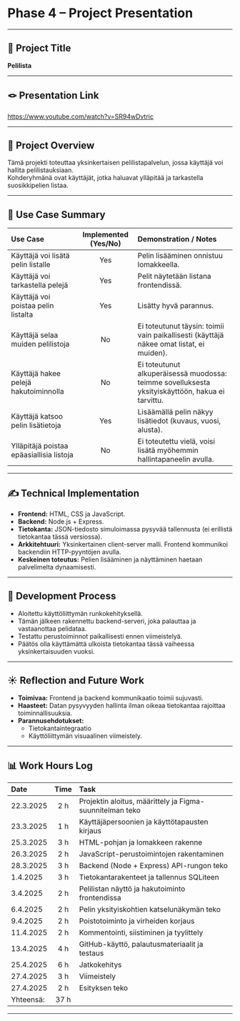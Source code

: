 # Phase 4 – Project Presentation

---

## 🎯 Project Title
**Pelilista**

---
## 🪢 Presentation Link
https://www.youtube.com/watch?v=SR94wDvtric

---
## 📝 Project Overview
Tämä projekti toteuttaa yksinkertaisen pelilistapalvelun, jossa käyttäjä voi hallita pelilistauksiaan.  
Kohderyhmänä ovat käyttäjät, jotka haluavat ylläpitää ja tarkastella suosikkipelien listaa.

---

## 📌 Use Case Summary

| Use Case | Implemented (Yes/No) | Demonstration / Notes |
|:---|:---:|:---|
| Käyttäjä voi lisätä pelin listalle | Yes | Pelin lisääminen onnistuu lomakkeella. |
| Käyttäjä voi tarkastella pelejä | Yes | Pelit näytetään listana frontendissä. |
| Käyttäjä voi poistaa pelin listalta | Yes | Lisätty hyvä parannus. |
|Käyttäjä selaa muiden pelilistoja | No |Ei toteutunut täysin: toimii vain paikallisesti (käyttäjä näkee omat listat, ei muiden). |
|Käyttäjä hakee pelejä hakutoiminnolla | No |Ei toteutunut alkuperäisessä muodossa: teimme sovelluksesta yksityiskäyttöön, hakua ei tarvittu. |
|Käyttäjä katsoo pelin lisätietoja | Yes |Lisäämällä pelin näkyy lisätiedot (kuvaus, vuosi, alusta). |
|Ylläpitäjä poistaa epäasiallisia listoja | No | Ei toteutettu vielä, voisi lisätä myöhemmin hallintapaneelin avulla.|

---

## ✍️ Technical Implementation
- **Frontend:** HTML, CSS ja JavaScript.
- **Backend:** Node.js + Express.
- **Tietokanta:** JSON-tiedosto simuloimassa pysyvää tallennusta (ei erillistä tietokantaa tässä versiossa).
- **Arkkitehtuuri:** Yksinkertainen client-server malli. Frontend kommunikoi backendiin HTTP-pyyntöjen avulla.
- **Keskeinen toteutus:** Pelien lisääminen ja näyttäminen haetaan palvelimelta dynaamisesti.

---

## 🚂 Development Process
- Aloitettu käyttöliittymän runkokehityksellä.
- Tämän jälkeen rakennettu backend-serveri, joka palauttaa ja vastaanottaa pelidataa.
- Testattu perustoiminnot paikallisesti ennen viimeistelyä.
- Päätös olla käyttämättä ulkoista tietokantaa tässä vaiheessa yksinkertaisuuden vuoksi.

---

## ☀️ Reflection and Future Work
- **Toimivaa:** Frontend ja backend kommunikaatio toimii sujuvasti.  
- **Haasteet:** Datan pysyvyyden hallinta ilman oikeaa tietokantaa rajoittaa toiminnallisuuksia.  
- **Parannusehdotukset:** 
  - Tietokantaintegraatio
  - Käyttöliittymän visuaalinen viimeistely.

---

## 📊 Work Hours Log

| Date | Time | Task |
|:---|:---:|:---|
|22.3.2025   | 2 h |   Projektin aloitus, määrittely ja Figma-suunnitelman teko|
|23.3.2025 |   1 h | Käyttäjäpersoonien ja käyttötapausten kirjaus|
|25.3.2025 |   3 h  |  HTML-pohjan ja lomakkeen rakenne|
|26.3.2025|   2 h  |  JavaScript-perustoimintojen rakentaminen|
|28.3.2025 |   3 h |   Backend (Node + Express) API-rungon teko|
|1.4.2025 |   3 h  |  Tietokantarakenteet ja tallennus SQLiteen|
|3.4.2025  |  2 h  |  Pelilistan näyttö ja hakutoiminto frontendissa|
|6.4.2025  |  2 h  |  Pelin yksityiskohtien katselunäkymän teko|
|9.4.2025 |   2 h |   Poistotoiminto ja virheiden korjaus|
|11.4.2025 |   2 h |   Kommentointi, siistiminen ja tyylittely|
|13.4.2025 |   4 h |   GitHub-käyttö, palautusmateriaalit ja testaus|
|25.4.2025 |   6 h |   Jatkokehitys |
|27.4.2025 |   3 h |   Viimeistely |
|27.4.2025 |   2 h |   Esityksen teko |
|  Yhteensä:| 37 h |

---
